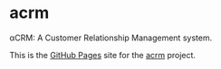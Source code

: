 acrm
=========

αCRM: A Customer Relationship Management system.

This is the [GitHub Pages](https://pages.github.com) site for the [acrm](https://github.com/MasterRoot24/acrm) project.
